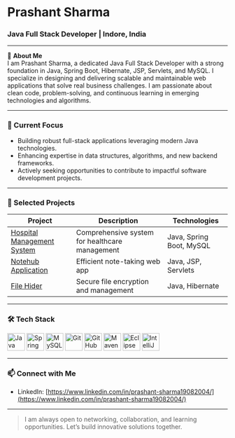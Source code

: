 # Prashant Sharma

### Java Full Stack Developer | Indore, India

---

🔹 **About Me**  
I am Prashant Sharma, a dedicated Java Full Stack Developer with a strong foundation in Java, Spring Boot, Hibernate, JSP, Servlets, and MySQL. I specialize in designing and delivering scalable and maintainable web applications that solve real business challenges. I am passionate about clean code, problem-solving, and continuous learning in emerging technologies and algorithms.

---

### 🚀 Current Focus
- Building robust full-stack applications leveraging modern Java technologies.  
- Enhancing expertise in data structures, algorithms, and new backend frameworks.  
- Actively seeking opportunities to contribute to impactful software development projects.

---

### 💼 Selected Projects
| Project | Description | Technologies |
|---------|-------------|--------------|
| [Hospital Management System](https://github.com/prashantsharma2004/HOSPITAL-MANAGEMENT-SYSTEM.git) | Comprehensive system for healthcare management | Java, Spring Boot, MySQL |
| [Notehub Application](https://github.com/prashantsharma2004/Notehub-application.git) | Efficient note-taking web app | Java, JSP, Servlets |
| [File Hider](https://github.com/prashantsharma2004/File-Hider.git) | Secure file encryption and management | Java, Hibernate |

---

### 🛠️ Tech Stack

<p align="left">
  <img src="https://cdn.jsdelivr.net/gh/devicons/devicon/icons/java/java-original.svg" alt="Java" width="40" height="40" />
  <img src="https://cdn.jsdelivr.net/gh/devicons/devicon/icons/spring/spring-original.svg" alt="Spring Boot" width="40" height="40" />
  <img src="https://cdn.jsdelivr.net/gh/devicons/devicon/icons/mysql/mysql-original.svg" alt="MySQL" width="40" height="40" />
  <img src="https://cdn.jsdelivr.net/gh/devicons/devicon/icons/git/git-original.svg" alt="Git" width="40" height="40" />
  <img src="https://cdn.jsdelivr.net/gh/devicons/devicon/icons/github/github-original.svg" alt="GitHub" width="40" height="40" />
  <img src="https://cdn.jsdelivr.net/gh/devicons/devicon/icons/maven/maven-original.svg" alt="Maven" width="40" height="40" />
  <img src="https://cdn.jsdelivr.net/gh/devicons/devicon/icons/eclipse/eclipse-original.svg" alt="Eclipse" width="40" height="40" />
  <img src="https://cdn.jsdelivr.net/gh/devicons/devicon/icons/intellij/intellij-original.svg" alt="IntelliJ IDEA" width="40" height="40" />
</p>

---

### 📫 Connect with Me

- LinkedIn: [https://www.linkedin.com/in/prashant-sharma19082004/](https://www.linkedin.com/in/prashant-sharma19082004/)

---

> I am always open to networking, collaboration, and learning opportunities. Let’s build innovative solutions together.
